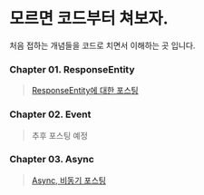 # 모르면 코드부터 쳐보자.

처음 접하는 개념들을 코드로 치면서 이해하는 곳 입니다.
<br>

### Chapter 01. ResponseEntity
> [ResponseEntity에 대한 포스팅](https://kobumddaring.tistory.com/27)

### Chapter 02. Event
> 추후 포스팅 예정

### Chapter 03. Async
> [Async, 비동기 포스팅](https://kobumddaring.tistory.com/32)